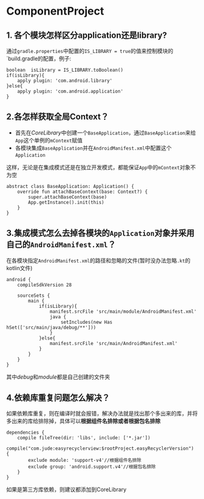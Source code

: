# ComponentProject

## 1. 各个模块怎样区分application还是library?

通过`gradle.properties`中配置的`IS_LIBRARY = true`的值来控制模块的`build.gradle的配置，例子:

```
boolean  isLibrary = IS_LIBRARY.toBoolean()
if(isLibrary){
    apply plugin: 'com.android.library'
}else{
    apply plugin: 'com.android.application'
}
```

## 2.各怎样获取全局Context？

* 首先在*CoreLibrary*中创建一个`BaseApplication`，通过`BaseApplication`来给`App`这个单例的`mContext`赋值
* 各模块集成`BaseApplication`并在`AndroidManifest.xml`中配置这个`Application`

这样，无论是在集成模式还是在独立开发模式，都能保证`App`中的`mContext`对象不为空

```
abstract class BaseApplication: Application() {
    override fun attachBaseContext(base: Context?) {
        super.attachBaseContext(base)
        App.getInstance().init(this)
    }
}
```

## 3.集成模式怎么去掉各模块的`Application`对象并采用自己的`AndroidManifest.xml`？

在各模块指定`AndroidManifest.xml`的路径和忽略的文件(暂时没办法忽略`.kt`的kotlin文件)

```
android {
    compileSdkVersion 28
    
    sourceSets {
        main {
            if(isLibrary){
                manifest.srcFile 'src/main/module/AndroidManifest.xml'
                java {
                    setIncludes(new Has hSet(['src/main/java/debug/**']))
                }
            }else{
                manifest.srcFile 'src/main/AndroidManifest.xml'
            }
        }
    }
}
```

其中*debug*和*module*都是自己创建的文件夹

## 4.依赖库重复问题怎么解决？

如果依赖库重复，则在编译时就会报错，解决办法就是找出那个多出来的库，并将多出来的库给排除掉，具体可以**根据组件名排除或者根据包名排除**

```
dependencies {
    compile fileTree(dir: 'libs', include: ['*.jar'])
    compile("com.jude:easyrecyclerview:$rootProject.easyRecyclerVersion") {
        exclude module: 'support-v4'//根据组件名排除
        exclude group: 'android.support.v4'//根据包名排除
    }
}
```

如果是第三方库依赖，则建议都添加到CoreLibrary





